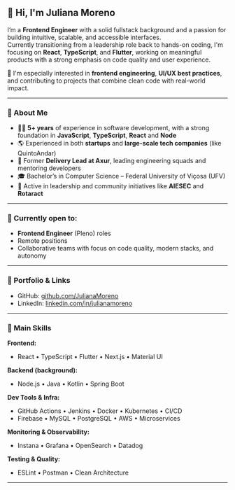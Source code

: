 ## 👋 Hi, I'm Juliana Moreno

I’m a **Frontend Engineer** with a solid fullstack background and a passion for building intuitive, scalable, and accessible interfaces.  
Currently transitioning from a leadership role back to hands-on coding, I'm focusing on **React**, **TypeScript**, and **Flutter**, working on meaningful products with a strong emphasis on code quality and user experience.

🎯 I'm especially interested in **frontend engineering**, **UI/UX best practices**, and contributing to projects that combine clean code with real-world impact.

---

### 🧠 About Me

- 👩‍💻 **5+ years** of experience in software development, with a strong foundation in **JavaScript**, **TypeScript**, **React** and **Node**
- 🌎 Experienced in both **startups** and **large-scale tech companies** (like QuintoAndar)
- 📌 Former **Delivery Lead at Axur**, leading engineering squads and mentoring developers
- 🎓 Bachelor’s in Computer Science – Federal University of Viçosa (UFV)
- 🤝 Active in leadership and community initiatives like **AIESEC** and **Rotaract**

---

### 💼 Currently open to:

- **Frontend Engineer** (Pleno) roles  
- Remote positions  
- Collaborative teams with focus on code quality, modern stacks, and autonomy

---

### 🔗 Portfolio & Links

- GitHub: [github.com/JulianaMoreno](https://github.com/JulianaMoreno)
- LinkedIn: [linkedin.com/in/julianamoreno](https://linkedin.com/in/julianamoreno)

---

### 🔧 Main Skills

**Frontend:**
- React • TypeScript • Flutter • Next.js • Material UI

**Backend (background):**
- Node.js • Java • Kotlin • Spring Boot

**Dev Tools & Infra:**
- GitHub Actions • Jenkins • Docker • Kubernetes • CI/CD  
- Firebase • MySQL • PostgreSQL • AWS • Microservices

**Monitoring & Observability:**
- Instana • Grafana • OpenSearch • Datadog

**Testing & Quality:**
- ESLint • Postman • Clean Architecture

---

###
